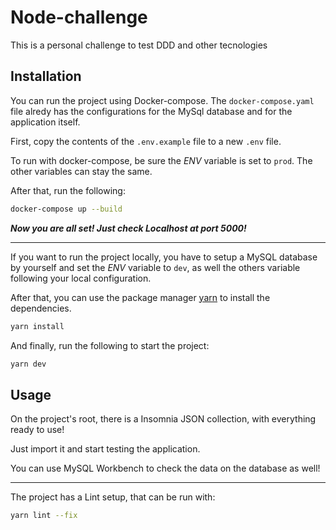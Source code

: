 # Node-challenge

This is a personal challenge to test DDD and other tecnologies

## Installation

You can run the project using Docker-compose. The `docker-compose.yaml` file alredy has the configurations for the MySql database and for the application itself.

First, copy the contents of the `.env.example` file to a new `.env` file.

To run with docker-compose, be sure the *ENV* variable is set to `prod`. The other variables can stay the same.

After that, run the following:

```bash
docker-compose up --build
```

***Now you are all set! Just check Localhost at port 5000!***

---

If you want to run the project locally, you have to setup a MySQL database by yourself and set the *ENV* variable to `dev`, as well the others variable following your local configuration.

After that, you can use the package manager [yarn](https://yarnpkg.com/) to install the dependencies.

```bash
yarn install
```

And finally, run the following to start the project:

```bash
yarn dev
```

## Usage

On the project's root, there is a Insomnia JSON collection, with everything ready to use!

Just import it and start testing the application.

You can use MySQL Workbench to check the data on the database as well!

---

The project has a Lint setup, that can be run with:
```bash
yarn lint --fix
```
